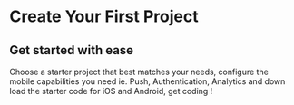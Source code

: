 # Create Your First Project
## Get started with ease

Choose a starter project that best matches your needs, configure the mobile capabilities you need ie. Push, Authentication, Analytics and down load the starter code for iOS and Android, get coding !
